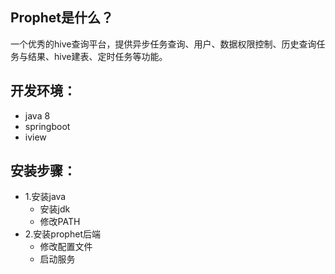 ## Prophet是什么？ 
一个优秀的hive查询平台，提供异步任务查询、用户、数据权限控制、历史查询任务与结果、hive建表、定时任务等功能。

## 开发环境：
* java 8
* springboot
* iview

## 安装步骤：
* 1.安装java
    * 安装jdk
    * 修改PATH
* 2.安装prophet后端
    * 修改配置文件
    * 启动服务

